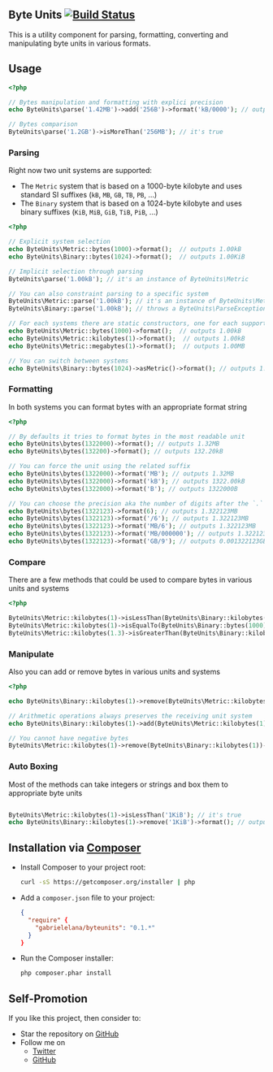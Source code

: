 ## Byte Units [![Build Status](https://travis-ci.org/gabrielelana/byte-units.svg?branch=master)](https://travis-ci.org/gabrielelana/byte-units)
This is a utility component for parsing, formatting, converting and manipulating byte units in various formats.

## Usage
```php
<?php

// Bytes manipulation and formatting with explici precision
echo ByteUnits\parse('1.42MB')->add('256B')->format('kB/0000'); // outputs 1420.2560kB

// Bytes comparison
ByteUnits\parse('1.2GB')->isMoreThan('256MB'); // it's true
```

### Parsing
Right now two unit systems are supported:
* The `Metric` system that is based on a 1000-byte kilobyte and uses standard SI suffixes (`kB`, `MB`, `GB`, `TB`, `PB`, …)
* The `Binary` system that is based on a 1024-byte kilobyte and uses binary suffixes (`KiB`, `MiB`, `GiB`, `TiB`, `PiB`, …)

```php
<?php

// Explicit system selection
echo ByteUnits\Metric::bytes(1000)->format();  // outputs 1.00kB
echo ByteUnits\Binary::bytes(1024)->format();  // outputs 1.00KiB

// Implicit selection through parsing
ByteUnits\parse('1.00kB'); // it's an instance of ByteUnits\Metric

// You can also constraint parsing to a specific system
ByteUnits\Metric::parse('1.00kB'); // it's an instance of ByteUnits\Metric
ByteUnits\Binary::parse('1.00kB'); // throws a ByteUnits\ParseException

// For each systems there are static constructors, one for each supported unit
echo ByteUnits\Metric::bytes(1000)->format();  // outputs 1.00kB
echo ByteUnits\Metric::kilobytes(1)->format();  // outputs 1.00kB
echo ByteUnits\Metric::megabytes(1)->format();  // outputs 1.00MB

// You can switch between systems
echo ByteUnits\Binary::bytes(1024)->asMetric()->format(); // outputs 1.02kB
```

### Formatting
In both systems you can format bytes with an appropriate format string
```php
<?php

// By defaults it tries to format bytes in the most readable unit
echo ByteUnits\bytes(1322000)->format(); // outputs 1.32MB
echo ByteUnits\bytes(132200)->format(); // outputs 132.20kB

// You can force the unit using the related suffix
echo ByteUnits\bytes(1322000)->format('MB'); // outputs 1.32MB
echo ByteUnits\bytes(1322000)->format('kB'); // outputs 1322.00kB
echo ByteUnits\bytes(1322000)->format('B'); // outputs 1322000B

// You can choose the precision aka the number of digits after the `.`
echo ByteUnits\bytes(1322123)->format(6); // outputs 1.322123MB
echo ByteUnits\bytes(1322123)->format('/6'); // outputs 1.322123MB
echo ByteUnits\bytes(1322123)->format('MB/6'); // outputs 1.322123MB
echo ByteUnits\bytes(1322123)->format('MB/000000'); // outputs 1.322123MB
echo ByteUnits\bytes(1322123)->format('GB/9'); // outputs 0.001322123GB
```

### Compare
There are a few methods that could be used to compare bytes in various units and systems
```php
<?php

ByteUnits\Metric::kilobytes(1)->isLessThan(ByteUnits\Binary::kilobytes(1)); // it's true
ByteUnits\Metric::kilobytes(1)->isEqualTo(ByteUnits\Binary::bytes(1000)); // it's true
ByteUnits\Metric::kilobytes(1.3)->isGreaterThan(ByteUnits\Binary::kilobytes(1)); // it's true
```

### Manipulate
Also you can add or remove bytes in various units and systems
```php
<?php

echo ByteUnits\Binary::kilobytes(1)->remove(ByteUnits\Metric::kilobytes(1))->format(); // outputs 24B

// Arithmetic operations always preserves the receiving unit system
echo ByteUnits\Binary::kilobytes(1)->add(ByteUnits\Metric::kilobytes(1))->format(); // outputs 1.98KiB

// You cannot have negative bytes
ByteUnits\Metric::kilobytes(1)->remove(ByteUnits\Binary::kilobytes(1))->format(); // throws ByteUnits\NegativeBytesException
```

### Auto Boxing
Most of the methods can take integers or strings and box them to appropriate byte units
```php

ByteUnits\Metric::kilobytes(1)->isLessThan('1KiB'); // it's true
echo ByteUnits\Binary::kilobytes(1)->remove('1KiB')->format(); // outputs 24B
```

## Installation via [Composer](http://getcomposer.org/)

* Install Composer to your project root:
  ```bash
  curl -sS https://getcomposer.org/installer | php
  ```

* Add a `composer.json` file to your project:
  ```json
  {
    "require" {
      "gabrielelana/byteunits": "0.1.*"
    }
  }
  ```

* Run the Composer installer:
  ```bash
  php composer.phar install
  ```

## Self-Promotion
If you like this project, then consider to:
* Star the repository on [GitHub](https://github.com/gabrielelana/byte-units)
* Follow me on
  * [Twitter](http://twitter.com/gabrielelana)
  * [GitHub](https://github.com/gabrielelana)
